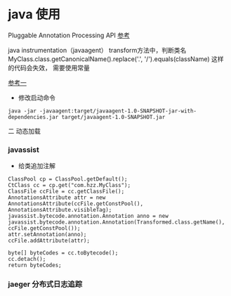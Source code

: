 # java 使用

Pluggable Annotation Processing API
[参考](https://liuyehcf.github.io/2018/02/02/Java-JSR-269-%E6%8F%92%E5%85%A5%E5%BC%8F%E6%B3%A8%E8%A7%A3%E5%A4%84%E7%90%86%E5%99%A8/)

java instrumentation（javaagent）
transform方法中，判断类名
MyClass.class.getCanonicalName().replace('.', '/').equals(className)
这样的代码会失效， 需要使用常量

[参考一](https://rmannibucau.metawerx.net/post/your-first-javaagent)

- 修改启动命令
```
java -jar -javaagent:target/javaagent-1.0-SNAPSHOT-jar-with-dependencies.jar target/javaagent-1.0-SNAPSHOT.jar
``` 

二 动态加载

### javassist
- 给类追加注解
```
ClassPool cp = ClassPool.getDefault();
CtClass cc = cp.get("com.hzz.MyClass");
ClassFile ccFile = cc.getClassFile();
AnnotationsAttribute attr = new AnnotationsAttribute(ccFile.getConstPool(), AnnotationsAttribute.visibleTag);
javassist.bytecode.annotation.Annotation anno = new javassist.bytecode.annotation.Annotation(Transformed.class.getName(), ccFile.getConstPool());
attr.setAnnotation(anno);
ccFile.addAttribute(attr);

byte[] byteCodes = cc.toBytecode();
cc.detach();
return byteCodes;
```

### jaeger 分布式日志追踪
